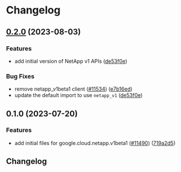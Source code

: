 # Changelog

## [0.2.0](https://github.com/googleapis/google-cloud-python/compare/google-cloud-netapp-v0.1.0...google-cloud-netapp-v0.2.0) (2023-08-03)


### Features

* add initial version of NetApp v1 APIs ([de53f0e](https://github.com/googleapis/google-cloud-python/commit/de53f0efe25e71d0aa5b57b0989c4f0a491fa2ec))


### Bug Fixes

* remove netapp_v1beta1 client ([#11534](https://github.com/googleapis/google-cloud-python/issues/11534)) ([e7b16ed](https://github.com/googleapis/google-cloud-python/commit/e7b16ed17e06fa42858e5fdd35953805b8ca7e90))
* update the default import to use `netapp_v1` ([de53f0e](https://github.com/googleapis/google-cloud-python/commit/de53f0efe25e71d0aa5b57b0989c4f0a491fa2ec))

## 0.1.0 (2023-07-20)


### Features

* add initial files for google.cloud.netapp.v1beta1 ([#11490](https://github.com/googleapis/google-cloud-python/issues/11490)) ([719a2d5](https://github.com/googleapis/google-cloud-python/commit/719a2d5d6e792b3d96dc72a1743dc7b4b4321edc))

## Changelog
